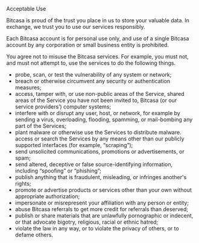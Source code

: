 Acceptable Use

Bitcasa is proud of the trust you place in us to store your valuable data. In exchange, we trust you to use our services responsibly.

Each Bitcasa account is for personal use only, and use of a single Bitcasa account by any corporation or small business entity is prohibited.

You agree not to misuse the Bitcasa services. For example, you must not, and must not attempt to, use the services to do the following things.

*   probe, scan, or test the vulnerability of any system or network;
*   breach or otherwise circumvent any security or authentication measures;
*   access, tamper with, or use non-public areas of the Service, shared areas of the Service you have not been invited to, Bitcasa (or our service providers’) computer systems;
*   interfere with or disrupt any user, host, or network, for example by sending a virus, overloading, flooding, spamming, or mail-bombing any part of the Services;
*   plant malware or otherwise use the Services to distribute malware. access or search the Services by any means other than our publicly supported interfaces (for example, “scraping”);
*   send unsolicited communications, promotions or advertisements, or spam;
*   send altered, deceptive or false source-identifying information, including “spoofing” or “phishing”;
*   publish anything that is fraudulent, misleading, or infringes another's rights;
*   promote or advertise products or services other than your own without appropriate authorization;
*   impersonate or misrepresent your affiliation with any person or entity;
*   abuse Bitcasa referrals to get more credit for referrals than deserved;
*   publish or share materials that are unlawfully pornographic or indecent, or that advocate bigotry, religious, racial or ethnic hatred;
*   violate the law in any way, or to violate the privacy of others, or to defame others.